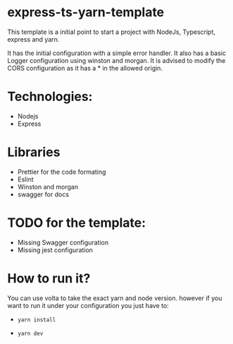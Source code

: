 # express-ts-yarn-template

This template is a initial point to start a project with NodeJs, Typescript, express and yarn. 

It has the initial configuration with a simple error handler. It also has a basic Logger configuration using winston and morgan. 
It is advised to modify the CORS configuration as it has a * in the allowed origin. 

# Technologies:
- Nodejs
- Express

# Libraries
- Prettier for the code formating
- Eslint
- Winston and morgan
- swagger for docs


# TODO for the template:
- Missing Swagger configuration
- Missing jest configuration

# How to run it? 
You can use volta to take the exact yarn and node version. however if you want to run it under your configuration you just have to:

- `yarn install`

- `yarn dev` 
